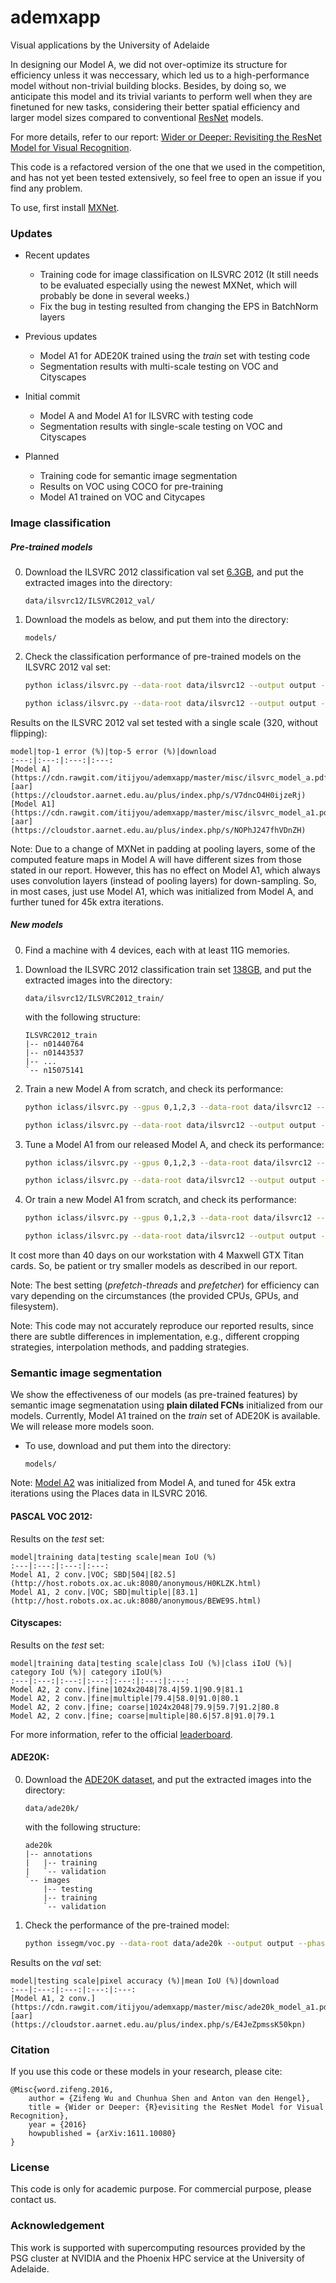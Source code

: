 # ademxapp

Visual applications by the University of Adelaide

In designing our Model A, we did not over-optimize its structure for efficiency unless it was neccessary, which led us to a high-performance model without non-trivial building blocks. Besides, by doing so, we anticipate this model and its trivial variants to perform well when they are finetuned for new tasks, considering their better spatial efficiency and larger model sizes compared to conventional [ResNet](https://arxiv.org/abs/1512.03385) models.

For more details, refer to our report: [Wider or Deeper: Revisiting the ResNet Model for Visual Recognition](https://arxiv.org/abs/1611.10080).

This code is a refactored version of the one that we used in the competition, and has not yet been tested extensively, so feel free to open an issue if you find any problem.

To use, first install [MXNet](https://github.com/dmlc/mxnet).


### Updates

* Recent updates
    + Training code for image classification on ILSVRC 2012 (It still needs to be evaluated especially using the newest MXNet, which will probably be done in several weeks.)
    + Fix the bug in testing resulted from changing the EPS in BatchNorm layers

* Previous updates
    + Model A1 for ADE20K trained using the *train* set with testing code
    + Segmentation results with multi-scale testing on VOC and Cityscapes

* Initial commit
    + Model A and Model A1 for ILSVRC with testing code
    + Segmentation results with single-scale testing on VOC and Cityscapes

* Planned
    + Training code for semantic image segmentation
    + Results on VOC using COCO for pre-training
    + Model A1 trained on VOC and Citycapes


### Image classification

##### Pre-trained models

0. Download the ILSVRC 2012 classification val set [6.3GB](http://www.image-net.org/challenges/LSVRC/2012/nnoupb/ILSVRC2012_img_val.tar), and put the extracted images into the directory:
    ```
    data/ilsvrc12/ILSVRC2012_val/
    ```

0. Download the models as below, and put them into the directory:
    ```
    models/
    ```

0. Check the classification performance of pre-trained models on the ILSVRC 2012 val set:
    ```bash
    python iclass/ilsvrc.py --data-root data/ilsvrc12 --output output --batch-images 10 --phase val --weight models/ilsvrc-cls_rna-a_cls1000_ep-0001.params --split val --test-scales 320 --gpus 0 --no-choose-interp-method --pool-top-infer-style caffe
    
    python iclass/ilsvrc.py --data-root data/ilsvrc12 --output output --batch-images 10 --phase val --weight models/ilsvrc-cls_rna-a1_cls1000_ep-0001.params --split val --test-scales 320 --gpus 0 --no-choose-interp-method
    ```

Results on the ILSVRC 2012 val set tested with a single scale (320, without flipping):

    model|top-1 error (%)|top-5 error (%)|download
    :---:|:---:|:---:|:---:
    [Model A](https://cdn.rawgit.com/itijyou/ademxapp/master/misc/ilsvrc_model_a.pdf)|19.20|4.73|[aar](https://cloudstor.aarnet.edu.au/plus/index.php/s/V7dncO4H0ijzeRj)
    [Model A1](https://cdn.rawgit.com/itijyou/ademxapp/master/misc/ilsvrc_model_a1.pdf)|19.54|4.75|[aar](https://cloudstor.aarnet.edu.au/plus/index.php/s/NOPhJ247fhVDnZH)
Note: Due to a change of MXNet in padding at pooling layers, some of the computed feature maps in Model A will have different sizes from those stated in our report. However, this has no effect on Model A1, which always uses convolution layers (instead of pooling layers) for down-sampling. So, in most cases, just use Model A1, which was initialized from Model A, and further tuned for 45k extra iterations.

##### New models

0. Find a machine with 4 devices, each with at least 11G memories.

0. Download the ILSVRC 2012 classification train set [138GB](http://www.image-net.org/challenges/LSVRC/2012/nnoupb/ILSVRC2012_img_train.tar), and put the extracted images into the directory:
    ```
    data/ilsvrc12/ILSVRC2012_train/
    ```
    with the following structure:
    ```
    ILSVRC2012_train
    |-- n01440764
    |-- n01443537
    |-- ...
    `-- n15075141
    ```

0. Train a new Model A from scratch, and check its performance:
    ```bash
    python iclass/ilsvrc.py --gpus 0,1,2,3 --data-root data/ilsvrc12 --output output --model ilsvrc-cls_rna-a_cls1000 --batch-images 256 --crop-size 224 --lr-type linear --base-lr 0.1 --to-epoch 90 --kvstore local --prefetch-threads 8 --prefetcher process --backward-do-mirror
    
    python iclass/ilsvrc.py --data-root data/ilsvrc12 --output output --batch-images 10 --phase val --weight output/ilsvrc-cls_rna-a_cls1000_ep-0090.params --split val --test-scales 320 --gpus 0
    ```

0. Tune a Model A1 from our released Model A, and check its performance:
    ```bash
    python iclass/ilsvrc.py --gpus 0,1,2,3 --data-root data/ilsvrc12 --output output --model ilsvrc-cls_rna-a1_cls1000_from-a --batch-images 256 --crop-size 224 --weights models/ilsvrc-cls_rna-a_cls1000_ep-0001.params --lr-type linear --base-lr 0.01 --to-epoch 9 --kvstore local --prefetch-threads 8 --prefetcher process --backward-do-mirror
    
    python iclass/ilsvrc.py --data-root data/ilsvrc12 --output output --batch-images 10 --phase val --weight output/model ilsvrc-cls_rna-a1_cls1000_from-a_ep-0009.params --split val --test-scales 320 --gpus 0
    ```

0. Or train a new Model A1 from scratch, and check its performance:
    ```bash
    python iclass/ilsvrc.py --gpus 0,1,2,3 --data-root data/ilsvrc12 --output output --model ilsvrc-cls_rna-a1_cls1000 --batch-images 256 --crop-size 224 --lr-type linear --base-lr 0.1 --to-epoch 90 --kvstore local --prefetch-threads 8 --prefetcher process --backward-do-mirror
    
    python iclass/ilsvrc.py --data-root data/ilsvrc12 --output output --batch-images 10 --phase val --weight output/ilsvrc-cls_rna-a1_cls1000_ep-0090.params --split val --test-scales 320 --gpus 0
    ```

It cost more than 40 days on our workstation with 4 Maxwell GTX Titan cards. So, be patient or try smaller models as described in our report.

Note: The best setting (*prefetch-threads* and *prefetcher*) for efficiency can vary depending on the circumstances (the provided CPUs, GPUs, and filesystem).

Note: This code may not accurately reproduce our reported results, since there are subtle differences in implementation, e.g., different cropping strategies, interpolation methods, and padding strategies.


### Semantic image segmentation

We show the effectiveness of our models (as pre-trained features) by semantic image segmenatation using **plain dilated FCNs** initialized from our models. Currently, Model A1 trained on the *train* set of ADE20K is available. We will release more models soon.

* To use, download and put them into the directory:

    ```
    models/
    ```

Note: [Model A2](https://cdn.rawgit.com/itijyou/ademxapp/master/misc/places_model_a2.pdf) was initialized from Model A, and tuned for 45k extra iterations using the Places data in ILSVRC 2016.

#### PASCAL VOC 2012:

Results on the *test* set:

    model|training data|testing scale|mean IoU (%)
    :---|:---:|:---:|:---:
    Model A1, 2 conv.|VOC; SBD|504|[82.5](http://host.robots.ox.ac.uk:8080/anonymous/H0KLZK.html)
    Model A1, 2 conv.|VOC; SBD|multiple|[83.1](http://host.robots.ox.ac.uk:8080/anonymous/BEWE9S.html)
    
<!--
    Model A1, 2 conv.|VOC; SBD; COCO|multiple|
-->

#### Cityscapes:

Results on the *test* set:

    model|training data|testing scale|class IoU (%)|class iIoU (%)| category IoU (%)| category iIoU(%)
    :---|:---:|:---:|:---:|:---:|:---:|:---:
    Model A2, 2 conv.|fine|1024x2048|78.4|59.1|90.9|81.1
    Model A2, 2 conv.|fine|multiple|79.4|58.0|91.0|80.1
    Model A2, 2 conv.|fine; coarse|1024x2048|79.9|59.7|91.2|80.8
    Model A2, 2 conv.|fine; coarse|multiple|80.6|57.8|91.0|79.1

For more information, refer to the official [leaderboard](https://www.cityscapes-dataset.com/benchmarks/#pixel-level-results).

#### ADE20K:

0. Download the [ADE20K dataset](http://sceneparsing.csail.mit.edu/), and put the extracted images into the directory:
    ```
    data/ade20k/
    ```
    with the following structure:
    ```
    ade20k
    |-- annotations
    |   |-- training
    |   `-- validation
    `-- images
        |-- testing
        |-- training
        `-- validation
    ```

0. Check the performance of the pre-trained model:
    ```bash
    python issegm/voc.py --data-root data/ade20k --output output --phase val --weight models/ade20k_rna-a1_cls150_s8_ep-0001.params --split val --test-scales 504 --test-flipping --test-steps 2 --gpus 0
    ```

Results on the *val* set:

    model|testing scale|pixel accuracy (%)|mean IoU (%)|download
    :---|:---:|:---:|:---:|:---:
    [Model A1, 2 conv.](https://cdn.rawgit.com/itijyou/ademxapp/master/misc/ade20k_model_a1.pdf)|504|80.55|43.34|[aar](https://cloudstor.aarnet.edu.au/plus/index.php/s/E4JeZpmssK50kpn)


### Citation

If you use this code or these models in your research, please cite:

    @Misc{word.zifeng.2016,
        author = {Zifeng Wu and Chunhua Shen and Anton van den Hengel},
        title = {Wider or Deeper: {R}evisiting the ResNet Model for Visual Recognition},
        year = {2016}
        howpublished = {arXiv:1611.10080}
    }


### License

This code is only for academic purpose. For commercial purpose, please contact us.


### Acknowledgement

This work is supported with supercomputing resources provided by the PSG cluster at NVIDIA and the Phoenix HPC service at the University of Adelaide.

